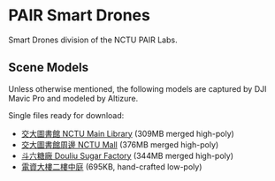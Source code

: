 # PAIR Smart Drones
Smart Drones division of the NCTU PAIR Labs.

## Scene Models
Unless otherwise mentioned, the following models are captured by DJI Mavic Pro and modeled by Altizure.

Single files ready for download:
* [交大圖書館 NCTU Main Library](https://drive.google.com/a/arch.nctu.edu.tw/file/d/1kJC-KsVrMrIXlOl76rO4YzwHTHewtfF-/view?usp=sharing) (309MB merged high-poly)
* [交大圖書館周邊 NCTU Mall](https://drive.google.com/a/arch.nctu.edu.tw/file/d/1iqZgMX6kY71PZmVkl6PmuNZMsbML-SQ3/view?usp=sharing) (376MB merged high-poly)
* [斗六糖廠 Douliu Sugar Factory](https://drive.google.com/a/arch.nctu.edu.tw/file/d/1fjbEXuENOGCyCr272f-tJAQcvSnXZE8c/view?usp=sharing) (344MB merged high-poly)
* [電資大樓二樓中庭](https://drive.google.com/a/arch.nctu.edu.tw/file/d/1IL8Zk8QkgQhbWPdyWowjMiPpn6pNmHK4/view?usp=sharing) (695KB, hand-crafted low-poly)
